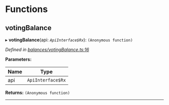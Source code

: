 

# Functions

<a id="votingbalance"></a>

##  votingBalance

▸ **votingBalance**(api: *`ApiInterface$Rx`*): `(Anonymous function)`

*Defined in [balances/votingBalance.ts:16](https://github.com/polkadot-js/api/blob/3ec4bc3/packages/api-derive/src/balances/votingBalance.ts#L16)*

**Parameters:**

| Name | Type |
| ------ | ------ |
| api | `ApiInterface$Rx` |

**Returns:** `(Anonymous function)`

___

